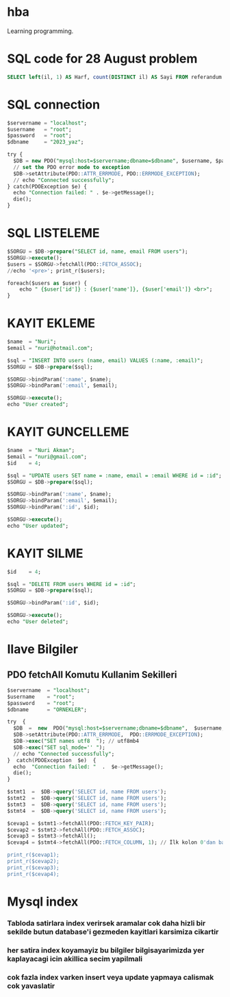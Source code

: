 # hba
Learning programming.

# SQL code for 28 August problem
```SQL
SELECT left(il, 1) AS Harf, count(DISTINCT il) AS Sayi FROM referandum GROUP BY left(il, 1);
```


# SQL connection
```SQL
$servername = "localhost";
$username   = "root";
$password   = "root";
$dbname     = "2023_yaz";

try {
  $DB = new PDO("mysql:host=$servername;dbname=$dbname", $username, $password);
  // set the PDO error mode to exception
  $DB->setAttribute(PDO::ATTR_ERRMODE, PDO::ERRMODE_EXCEPTION);
  // echo "Connected successfully";
} catch(PDOException $e) {
  echo "Connection failed: " . $e->getMessage();
  die();
}
```

# SQL LISTELEME
```SQL
$SORGU = $DB->prepare("SELECT id, name, email FROM users");
$SORGU->execute();
$users = $SORGU->fetchAll(PDO::FETCH_ASSOC);
//echo '<pre>'; print_r($users);

foreach($users as $user) {
    echo " {$user['id']} : {$user['name']}, {$user['email']} <br>";
}
```

# KAYIT EKLEME
```SQL
$name  = "Nuri";
$email = "nuri@hotmail.com";

$sql = "INSERT INTO users (name, email) VALUES (:name, :email)";
$SORGU = $DB->prepare($sql);

$SORGU->bindParam(':name', $name);
$SORGU->bindParam(':email', $email);

$SORGU->execute();
echo "User created";
```

# KAYIT GUNCELLEME
```SQL
$name  = "Nuri Akman";
$email = "nuri@gmail.com";
$id    = 4;

$sql = "UPDATE users SET name = :name, email = :email WHERE id = :id";
$SORGU = $DB->prepare($sql);

$SORGU->bindParam(':name', $name);
$SORGU->bindParam(':email', $email);
$SORGU->bindParam(':id', $id);

$SORGU->execute();
echo "User updated";
```

# KAYIT SILME
```SQL
$id    = 4;

$sql = "DELETE FROM users WHERE id = :id";
$SORGU = $DB->prepare($sql);

$SORGU->bindParam(':id', $id);

$SORGU->execute();
echo "User deleted";
```

# Ilave Bilgiler
## PDO fetchAll Komutu Kullanim Sekilleri
```SQL
$servername  = "localhost";
$username    = "root";
$password    = "root";
$dbname      = "ORNEKLER";

try  {
  $DB  =  new  PDO("mysql:host=$servername;dbname=$dbname",  $username,  $password);
  $DB->setAttribute(PDO::ATTR_ERRMODE,  PDO::ERRMODE_EXCEPTION);
  $DB->exec("SET names utf8  "); // utf8mb4
  $DB->exec("SET sql_mode='' ");
  // echo "Connected successfully";
}  catch(PDOException  $e)  {
  echo  "Connection failed: "  .  $e->getMessage();
  die();
}

$stmt1  =  $DB->query('SELECT id, name FROM users');
$stmt2  =  $DB->query('SELECT id, name FROM users');
$stmt3  =  $DB->query('SELECT id, name FROM users');
$stmt4  =  $DB->query('SELECT id, name FROM users');

$cevap1 = $stmt1->fetchAll(PDO::FETCH_KEY_PAIR);
$cevap2 = $stmt2->fetchAll(PDO::FETCH_ASSOC);
$cevap3 = $stmt3->fetchAll();
$cevap4 = $stmt4->fetchAll(PDO::FETCH_COLUMN, 1); // İlk kolon 0'dan başlar

print_r($cevap1);
print_r($cevap2);
print_r($cevap3);
print_r($cevap4);

```

# Mysql index

### Tabloda satirlara index verirsek aramalar cok daha hizli bir sekilde butun database'i gezmeden kayitlari karsimiza cikartir 
### her satira index koyamayiz  bu bilgiler bilgisayarimizda yer kaplayacagi icin akillica secim yapilmali
### cok fazla index varken insert veya update yapmaya calismak cok yavaslatir
